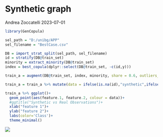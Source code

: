 Synthetic graph
================
Andrea Zoccatelli
2023-07-01

``` r
library(GenCopula)
```

``` r
sel_path = "D:/unibg/APP"
sel_filename = "BestCase.csv"
```

``` r
DB = import_strat_split(sel_path, sel_filename)
id = stratify(DB@train_set)
minority = extract_minority(DB@train_set)
index = best_copula(dplyr::select(DB@train_set, -c(id,y)))

train_a = augment(DB@train_set, index, minority, share = 0.6, outliers_r = 1, nearest = 1)

train_a = train_a %>% mutate(data = ifelse(is.na(id),"synthetic",ifelse(y == 1,"positive","negative")))
```

``` r
train_a %>% ggplot()+
  geom_point(aes(feature.1, feature.2, colour = data))+
  #ggtitle("Synthetic vs Real Observations")+
  xlab("feature 1")+
  ylab("feature 2")+
  labs(color='Class')+
  theme_minimal()
```

![](Synthetic_graph_files/figure-gfm/unnamed-chunk-3-1.png)<!-- -->
